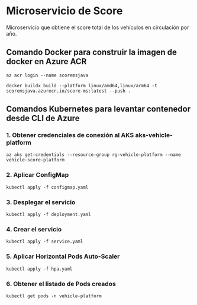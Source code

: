 # Microservicio de Score

Microservicio que obtiene el score total de los vehículos en circulación por año.

Comando Docker para construir la imagen de docker en Azure ACR
------------------------------------------------------------------
```az acr login --name scoremsjava```

```docker buildx build --platform linux/amd64,linux/arm64 -t scoremsjava.azurecr.io/score-ms:latest --push .```

Comandos Kubernetes para levantar contenedor desde CLI de Azure
------------------------------------------------------------------
### 1. Obtener credenciales de conexión al AKS aks-vehicle-platform
```az aks get-credentials --resource-group rg-vehicle-platform --name vehicle-score-platform```

### 2. Aplicar ConfigMap
```kubectl apply -f configmap.yaml```

### 3. Desplegar el servicio
```kubectl apply -f deployment.yaml```

### 4. Crear el servicio
```kubectl apply -f service.yaml```

### 5. Aplicar Horizontal Pods Auto-Scaler
```kubectl apply -f hpa.yaml```

### 6. Obtener el listado de Pods creados
```kubectl get pods -n vehicle-platform```